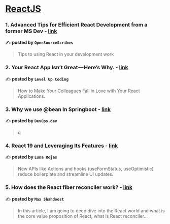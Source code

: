 
<h1><a href=https://medium.com/tag/reactjs/recommended target="_blank" rel="noopener noreferrer">ReactJS</a></h1>
<h3>1. Advanced Tips for Efficient React Development from a former MS Dev - <a href="https://medium.com/sourcescribes/advanced-tips-for-efficient-react-development-from-a-former-ms-dev-271a74a16726" target="_blank" rel="noopener noreferrer">link</a></h3>

✍️ **posted by `OpenSourceScribes`**

<blockquote>Tips to using React in your development work</blockquote>

<h3>2. Your React App Isn’t Great — Here’s Why. - <a href="https://medium.com/gitconnected/your-react-app-isnt-great-here-s-why-5eb61b3f110b" target="_blank" rel="noopener noreferrer">link</a></h3>

✍️ **posted by `Level Up Coding`**

<blockquote>How to Make Your Colleagues Fall in Love with Your React Applications.</blockquote>

<h3>3. Why we use @bean In Springboot - <a href="https://medium.com/devops-dev/why-we-use-bean-in-springboot-4141e2a175d3" target="_blank" rel="noopener noreferrer">link</a></h3>

✍️ **posted by `DevOps.dev`**

<blockquote>q</blockquote>

<h3>4. React 19 and Leveraging Its Features - <a href="https://medium.com/@Luna-Rojas/react-19-and-leveraging-its-features-59e3759f0e17" target="_blank" rel="noopener noreferrer">link</a></h3>

✍️ **posted by `Luna Rojas`**

<blockquote>New APIs like Actions and hooks (useFormStatus, useOptimistic) reduce boilerplate and streamline UI updates.</blockquote>

<h3>5. How does the React fiber reconciler work? - <a href="https://medium.com/@maxtsh/how-does-the-react-fiber-reconciler-work-77c3650127da" target="_blank" rel="noopener noreferrer">link</a></h3>

✍️ **posted by `Max Shahdoost`**

<blockquote>In this article, I am going to deep dive into the React world and what is the core value proposition of React, what is React reconciler…</blockquote>

